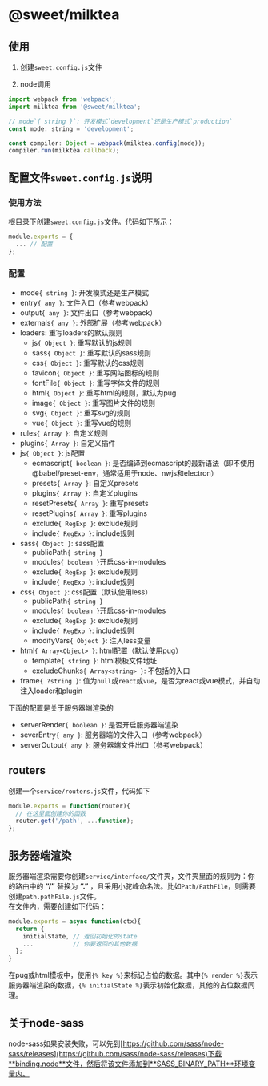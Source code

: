 # @sweet/milktea

## 使用

1. 创建`sweet.config.js`文件

2. node调用

```javascript
import webpack from 'webpack';
import milktea from '@sweet/milktea';

// mode`{ string }`: 开发模式`development`还是生产模式`production`
const mode: string = 'development';

const compiler: Object = webpack(milktea.config(mode));
compiler.run(milktea.callback);
```

## 配置文件`sweet.config.js`说明

### 使用方法

根目录下创建`sweet.config.js`文件。代码如下所示：

```javascript
module.exports = {
  ... // 配置
};
```

### 配置

* mode`{ string }`: 开发模式还是生产模式
* entry`{ any }`: 文件入口（参考webpack）
* output`{ any }`: 文件出口（参考webpack）
* externals`{ any }`: 外部扩展（参考webpack）
* loaders: 重写loaders的默认规则
  * js`{ Object }`: 重写默认的js规则
  * sass`{ Object }`: 重写默认的sass规则
  * css`{ Object }`: 重写默认的css规则
  * favicon`{ Object }`: 重写网站图标的规则
  * fontFile`{ Object }`: 重写字体文件的规则
  * html`{ Object }`: 重写html的规则，默认为pug
  * image`{ Object }`: 重写图片文件的规则
  * svg`{ Object }`: 重写svg的规则
  * vue`{ Object }`: 重写vue的规则
* rules`{ Array }`: 自定义规则
* plugins`{ Array }`: 自定义插件
* js`{ Object }`: js配置
  * ecmascript`{ boolean }`: 是否编译到ecmascript的最新语法（即不使用@babel/preset-env，通常适用于node、nwjs和electron）
  * presets`{ Array }`: 自定义presets
  * plugins`{ Array }`: 自定义plugins
  * resetPresets`{ Array }`: 重写presets
  * resetPlugins`{ Array }`: 重写plugins
  * exclude`{ RegExp }`: exclude规则
  * include`{ RegExp }`: include规则
* sass`{ Object }`: sass配置
  * publicPath`{ string }`
  * modules`{ boolean }`开启css-in-modules
  * exclude`{ RegExp }`: exclude规则
  * include`{ RegExp }`: include规则
* css`{ Object }`: css配置（默认使用less）
  * publicPath`{ string }`
  * modules`{ boolean }`开启css-in-modules
  * exclude`{ RegExp }`: exclude规则
  * include`{ RegExp }`: include规则
  * modifyVars`{ Object }`: 注入less变量
* html`{ Array<Object> }`: html配置（默认使用pug）
  * template`{ string }`: html模板文件地址
  * excludeChunks`{ Array<string> }`: 不包括的入口
* frame`{ ?string }`: 值为`null`或`react`或`vue`，是否为react或vue模式，并自动注入loader和plugin

下面的配置是关于服务器端渲染的

* serverRender`{ boolean }`: 是否开启服务器端渲染
* severEntry`{ any }`: 服务器端的文件入口（参考webpack）
* serverOutput`{ any }`: 服务器端文件出口（参考webpack）

## routers

创建一个`service/routers.js`文件，代码如下
```javascript
module.exports = function(router){
  // 在这里面创建你的函数
  router.get('/path', ...function);
};
```

## 服务器端渲染

服务器端渲染需要你创建`service/interface/`文件夹，文件夹里面的规则为：你的路由中的 **“/”** 替换为 **“.”** ，且采用小驼峰命名法。比如`Path/PathFile`，则需要创建`path.pathFile.js`文件。   
在文件内，需要创建如下代码：

```javascript
module.exports = async function(ctx){
  return {
    initialState, // 返回初始化的state
    ...           // 你要返回的其他数据
  };
}
```

在pug或html模板中，使用`{% key %}`来标记占位的数据。其中`{% render %}`表示服务器端渲染的数据，`{% initialState %}`表示初始化数据，其他的占位数据同理。

## 关于node-sass

node-sass如果安装失败，可以先到[https://github.com/sass/node-sass/releases](https://github.com/sass/node-sass/releases)下载**binding.node**文件，然后将该文件添加到**SASS_BINARY_PATH**环境变量内。